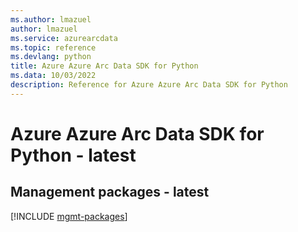 ```yaml
---
ms.author: lmazuel
author: lmazuel
ms.service: azurearcdata
ms.topic: reference
ms.devlang: python
title: Azure Azure Arc Data SDK for Python
ms.data: 10/03/2022
description: Reference for Azure Azure Arc Data SDK for Python
---
```

# Azure Azure Arc Data SDK for Python - latest

## Management packages - latest
[!INCLUDE [mgmt-packages](azure-arc-data-mgmt-index.md)]